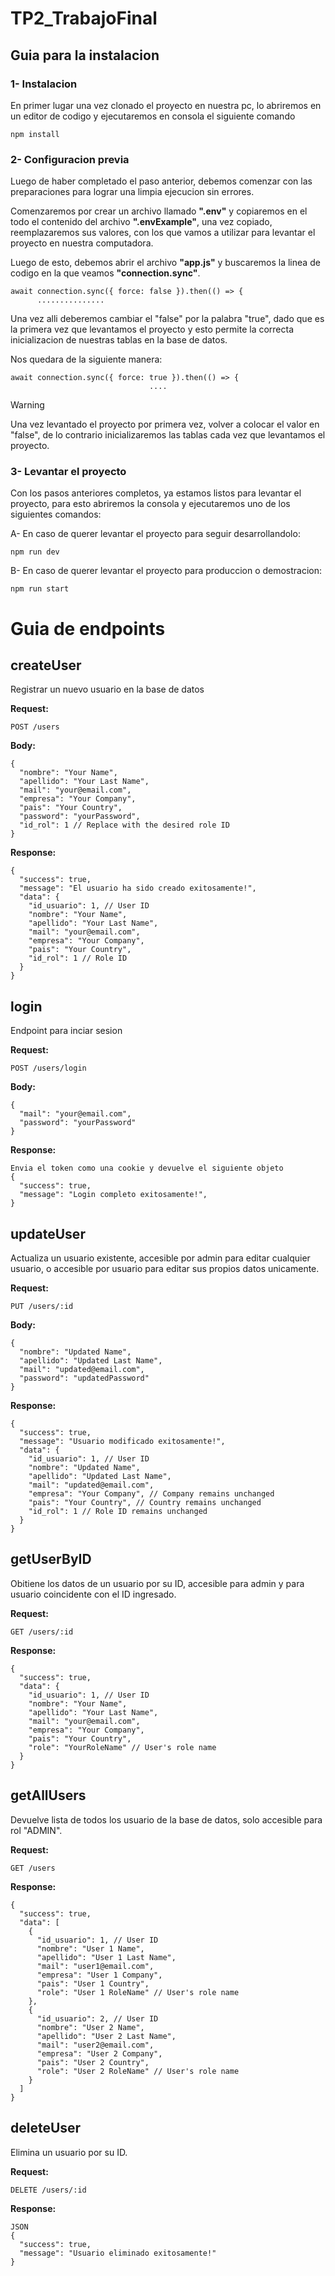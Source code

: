 # TP2_TrabajoFinal
## Guia para la instalacion
### 1- Instalacion
En primer lugar una vez clonado el proyecto en nuestra pc, lo abriremos en un editor de codigo y ejecutaremos en consola el siguiente comando
```
npm install
```
### 2- Configuracion previa
Luego de haber completado el paso anterior, debemos comenzar con las preparaciones para lograr una limpia ejecucion sin errores.

Comenzaremos por crear un archivo llamado **".env"** y copiaremos en el todo el contenido del archivo **".envExample"**, una vez copiado, reemplazaremos sus valores, con los que vamos a utilizar para levantar el proyecto en nuestra computadora.

Luego de esto, debemos abrir el archivo **"app.js"** y buscaremos la linea de codigo en la que veamos **"connection.sync"**.
```
await connection.sync({ force: false }).then(() => {
      ...............
```
Una vez alli deberemos cambiar el "false" por la palabra "true", dado que es la primera vez que levantamos el proyecto y esto permite la correcta inicializacion de nuestras tablas en la base de datos. 

Nos quedara de la siguiente manera:
```
await connection.sync({ force: true }).then(() => {
                               ....
```
> [!WARNING]
> Una vez levantado el proyecto por primera vez, volver a colocar el valor en "false", de lo contrario inicializaremos las tablas cada vez que levantamos el proyecto.

### 3- Levantar el proyecto
Con los pasos anteriores completos, ya estamos listos para levantar el proyecto, para esto abriremos la consola y ejecutaremos uno de los siguientes comandos:

A- En caso de querer levantar el proyecto para seguir desarrollandolo:
```
npm run dev
```

B- En caso de querer levantar el proyecto para produccion o demostracion:
```
npm run start
```

# Guia de endpoints

## createUser

Registrar un nuevo usuario en la base de datos

**Request:**
```
POST /users
```

**Body:**
```
{
  "nombre": "Your Name",
  "apellido": "Your Last Name",
  "mail": "your@email.com",
  "empresa": "Your Company",
  "pais": "Your Country",
  "password": "yourPassword",
  "id_rol": 1 // Replace with the desired role ID
}
```

**Response:**
```
{
  "success": true,
  "message": "El usuario ha sido creado exitosamente!",
  "data": {
    "id_usuario": 1, // User ID
    "nombre": "Your Name",
    "apellido": "Your Last Name",
    "mail": "your@email.com",
    "empresa": "Your Company",
    "pais": "Your Country",
    "id_rol": 1 // Role ID
  }
}
```

## login

Endpoint para inciar sesion 

**Request:**
```
POST /users/login
```

**Body:**
```
{
  "mail": "your@email.com",
  "password": "yourPassword"
}
```

**Response:**
```
Envia el token como una cookie y devuelve el siguiente objeto
{
  "success": true,
  "message": "Login completo exitosamente!",
}
```

## updateUser
Actualiza un usuario existente, accesible por admin para editar cualquier usuario, o accesible por usuario para editar sus propios datos unicamente.

**Request:**
```
PUT /users/:id
```
**Body:**
```
{
  "nombre": "Updated Name",
  "apellido": "Updated Last Name",
  "mail": "updated@email.com",
  "password": "updatedPassword"
}
```

**Response:**
```
{
  "success": true,
  "message": "Usuario modificado exitosamente!",
  "data": {
    "id_usuario": 1, // User ID
    "nombre": "Updated Name",
    "apellido": "Updated Last Name",
    "mail": "updated@email.com",
    "empresa": "Your Company", // Company remains unchanged
    "pais": "Your Country", // Country remains unchanged
    "id_rol": 1 // Role ID remains unchanged
  }
}
```

## getUserByID
Obitiene los datos de un usuario por su ID, accesible para admin y para usuario coincidente con el ID ingresado.

**Request:**
```
GET /users/:id
```
**Response:**

```
{
  "success": true,
  "data": {
    "id_usuario": 1, // User ID
    "nombre": "Your Name",
    "apellido": "Your Last Name",
    "mail": "your@email.com",
    "empresa": "Your Company",
    "pais": "Your Country",
    "role": "YourRoleName" // User's role name
  }
}
```
## getAllUsers
Devuelve lista de todos los usuario de la base de datos, solo accesible para rol "ADMIN".

**Request:**
```
GET /users
```
**Response:**
```
{
  "success": true,
  "data": [
    {
      "id_usuario": 1, // User ID
      "nombre": "User 1 Name",
      "apellido": "User 1 Last Name",
      "mail": "user1@email.com",
      "empresa": "User 1 Company",
      "pais": "User 1 Country",
      "role": "User 1 RoleName" // User's role name
    },
    {
      "id_usuario": 2, // User ID
      "nombre": "User 2 Name",
      "apellido": "User 2 Last Name",
      "mail": "user2@email.com",
      "empresa": "User 2 Company",
      "pais": "User 2 Country",
      "role": "User 2 RoleName" // User's role name
    }
  ]
}
```

## deleteUser
Elimina un usuario por su ID.

**Request:**
```
DELETE /users/:id
```

**Response:**
```
JSON
{
  "success": true,
  "message": "Usuario eliminado exitosamente!"
}
```





